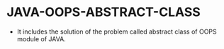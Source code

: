 # JAVA-OOPS-ABSTRACT-CLASS
- It includes the solution of the problem called abstract class of OOPS module of JAVA.
